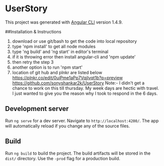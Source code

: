# UserStory

This project was generated with [Angular CLI](https://github.com/angular/angular-cli) version 1.4.9.

##Installation & Instructions
1) download or use git/bash to get the code into local repository
2) type 'npm install' to get all node modules
3) type 'ng build' and 'ng start' in editor's terminal
4) if it is throwing error then install angular-cli and 'npm update'
5) then retry the step 3
6) another option is to run 'npm start'
7) location of git hub and plnkr are listed below
     https://plnkr.co/edit/0uiPme1aPp7VqjIvqt1b?p=preview
     https://github.com/sonyshankar2k/UserStory
Note:- I didn't get a chance to work on this till thursday. My week days are hectic with travel. I just wanted to give you the reason why I took to respond in the 6 days.

## Development server

Run `ng serve` for a dev server. Navigate to `http://localhost:4200/`. The app will automatically reload if you change any of the source files.

## Build

Run `ng build` to build the project. The build artifacts will be stored in the `dist/` directory. Use the `-prod` flag for a production build.

